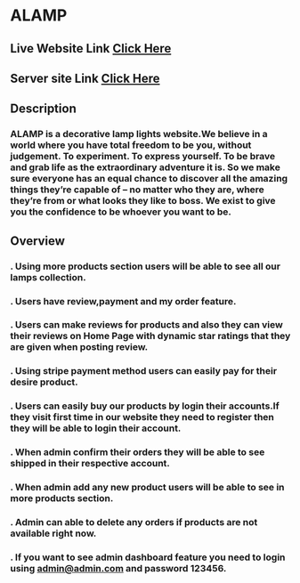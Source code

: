# ALAMP

## Live Website Link [Click Here](https://decorative-lights-fcf0a.web.app)

## Server site Link [Click Here](https://decorative-lights-server.vercel.app/)

## Description

### ALAMP is a decorative lamp lights website.We believe in a world where you have total freedom to be you, without judgement. To experiment. To express yourself. To be brave and grab life as the extraordinary adventure it is. So we make sure everyone has an equal chance to discover all the amazing things they’re capable of – no matter who they are, where they’re from or what looks they like to boss. We exist to give you the confidence to be whoever you want to be.

## Overview

### . Using more products section users will be able to see all our lamps collection.

### . Users have review,payment and my order feature.

### . Users can make reviews for products and also they can view their reviews on Home Page with dynamic star ratings that they are given when posting review.

### . Using stripe payment method users can easily pay for their desire product.

### . Users can easily buy our products by login their accounts.If they visit first time in our website they need to register then they will be able to login their account.

### . When admin confirm their orders they will be able to see shipped in their respective account.

### . When admin add any new product users will be able to see in more products section.

### . Admin can able to delete any orders if products are not available right now.

### . If you want to see admin dashboard feature you need to login using admin@admin.com and password 123456.
